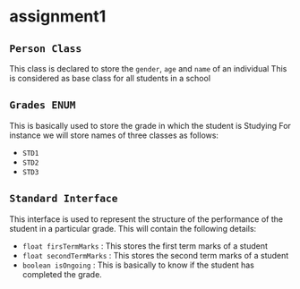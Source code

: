 # assignment1

## `Person Class`

This class is declared to store the `gender`, `age` and `name` of an individual
This is considered as base class for all students in a school

## `Grades ENUM`

This is basically used to store the grade in which the student is Studying
For instance we will store names of three classes as follows:
- `STD1`
- `STD2`
- `STD3`

## `Standard Interface`

This interface is used to represent the structure of the performance of the student in a particular grade.
This will contain the following details:
- `float firsTermMarks` : This stores the first term marks of a student 
- `float secondTermMarks` : This stores the second term marks of a student
- `boolean isOngoing` : This is basically to know if the student has completed the grade.

## 



